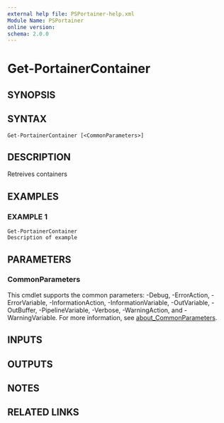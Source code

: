 ```yaml
---
external help file: PSPortainer-help.xml
Module Name: PSPortainer
online version:
schema: 2.0.0
---
```


# Get-PortainerContainer

## SYNOPSIS

## SYNTAX

```
Get-PortainerContainer [<CommonParameters>]
```

## DESCRIPTION
Retreives containers

## EXAMPLES

### EXAMPLE 1
```
Get-PortainerContainer
Description of example
```

## PARAMETERS

### CommonParameters
This cmdlet supports the common parameters: -Debug, -ErrorAction, -ErrorVariable, -InformationAction, -InformationVariable, -OutVariable, -OutBuffer, -PipelineVariable, -Verbose, -WarningAction, and -WarningVariable. For more information, see [about_CommonParameters](http://go.microsoft.com/fwlink/?LinkID=113216).

## INPUTS

## OUTPUTS

## NOTES

## RELATED LINKS
